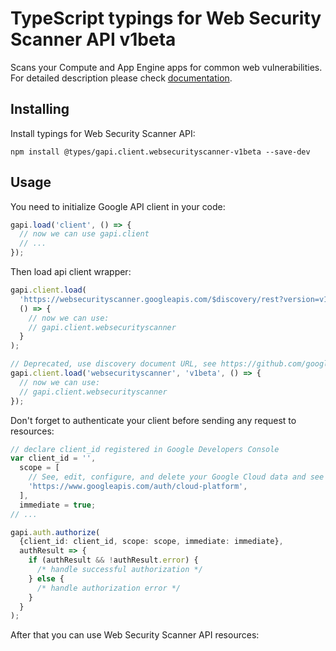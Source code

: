# TypeScript typings for Web Security Scanner API v1beta

Scans your Compute and App Engine apps for common web vulnerabilities.
For detailed description please check [documentation](https://cloud.google.com/security-command-center/docs/concepts-web-security-scanner-overview/).

## Installing

Install typings for Web Security Scanner API:

```
npm install @types/gapi.client.websecurityscanner-v1beta --save-dev
```

## Usage

You need to initialize Google API client in your code:

```typescript
gapi.load('client', () => {
  // now we can use gapi.client
  // ...
});
```

Then load api client wrapper:

```typescript
gapi.client.load(
  'https://websecurityscanner.googleapis.com/$discovery/rest?version=v1beta',
  () => {
    // now we can use:
    // gapi.client.websecurityscanner
  }
);
```

```typescript
// Deprecated, use discovery document URL, see https://github.com/google/google-api-javascript-client/blob/master/docs/reference.md#----gapiclientloadname----version----callback--
gapi.client.load('websecurityscanner', 'v1beta', () => {
  // now we can use:
  // gapi.client.websecurityscanner
});
```

Don't forget to authenticate your client before sending any request to resources:

```typescript
// declare client_id registered in Google Developers Console
var client_id = '',
  scope = [
    // See, edit, configure, and delete your Google Cloud data and see the email address for your Google Account.
    'https://www.googleapis.com/auth/cloud-platform',
  ],
  immediate = true;
// ...

gapi.auth.authorize(
  {client_id: client_id, scope: scope, immediate: immediate},
  authResult => {
    if (authResult && !authResult.error) {
      /* handle successful authorization */
    } else {
      /* handle authorization error */
    }
  }
);
```

After that you can use Web Security Scanner API resources: <!-- TODO: make this work for multiple namespaces -->

```typescript

```
